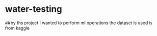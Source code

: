 # water-testing
##by ths project I wanted to perform ml operations the dataset is used is from kaggle 
